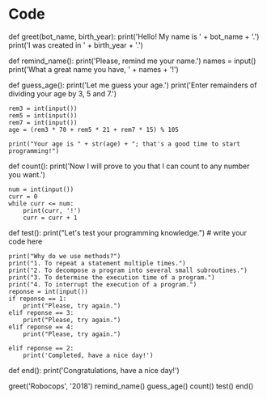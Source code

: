 # Code
def greet(bot_name, birth_year):
    print('Hello! My name is ' + bot_name + '.')
    print('I was created in ' + birth_year + '.')


def remind_name():
    print('Please, remind me your name.')
    names = input()
    print('What a great name you have, ' + names + '!')


def guess_age():
    print('Let me guess your age.')
    print('Enter remainders of dividing your age by 3, 5 and 7.')

    rem3 = int(input())
    rem5 = int(input())
    rem7 = int(input())
    age = (rem3 * 70 + rem5 * 21 + rem7 * 15) % 105

    print("Your age is " + str(age) + "; that's a good time to start programming!")


def count():
    print('Now I will prove to you that I can count to any number you want.')

    num = int(input())
    curr = 0
    while curr <= num:
        print(curr, '!')
        curr = curr + 1


def test():
    print("Let's test your programming knowledge.")
    # write your code here

    print("Why do we use methods?")
    print("1. To repeat a statement multiple times.")
    print("2. To decompose a program into several small subroutines.")
    print("3. To determine the execution time of a program.")
    print("4. To interrupt the execution of a program.")
    reponse = int(input())
    if reponse == 1:
        print("Please, try again.")
    elif reponse == 3:
        print("Please, try again.")
    elif reponse == 4:
        print("Please, try again.")

    elif reponse == 2:
        print('Completed, have a nice day!')



def end():
    print('Congratulations, have a nice day!')

greet('Robocops', '2018')
remind_name()
guess_age()
count()
test()
end()
